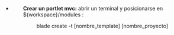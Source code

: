 <ul>
<li style="padding-left: 30px;"><strong>Crear un portlet mvc:</strong>&nbsp;abrir un terminal y posicionarse en ${workspace}/modules :</li>
</ul>
<p style="padding-left: 90px;">blade create -t [nombre_template] [nombre_proyecto]</p>